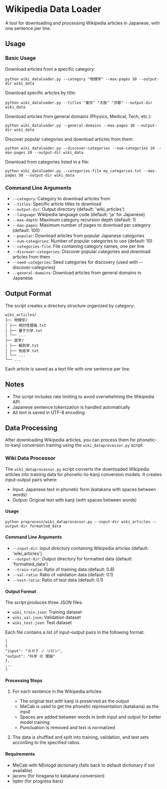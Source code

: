 # Wikipedia Data Loader

A tool for downloading and processing Wikipedia articles in Japanese, with one sentence per line.

## Usage

### Basic Usage

Download articles from a specific category:
```
python wiki_dataloader.py --category "物理学" --max-pages 50 --output-dir wiki_data
```

Download specific articles by title:
```
python wiki_dataloader.py --titles "東京" "大阪" "京都" --output-dir wiki_data
```

Download articles from general domains (Physics, Medical, Tech, etc.):
```
python wiki_dataloader.py --general-domains --max-pages 30 --output-dir wiki_data
```

Discover popular categories and download articles from them:
```
python wiki_dataloader.py --discover-categories --num-categories 10 --max-pages 20 --output-dir wiki_data
```

Download from categories listed in a file:
```
python wiki_dataloader.py --categories-file my_categories.txt --max-pages 50 --output-dir wiki_data
```

### Command Line Arguments

- `--category`: Category to download articles from
- `--titles`: Specific article titles to download
- `--output-dir`: Output directory (default: 'wiki_articles')
- `--language`: Wikipedia language code (default: 'ja' for Japanese)
- `--max-depth`: Maximum category recursion depth (default: 1)
- `--max-pages`: Maximum number of pages to download per category (default: 100)
- `--popular`: Download articles from popular Japanese categories
- `--num-categories`: Number of popular categories to use (default: 10)
- `--categories-file`: File containing category names, one per line
- `--discover-categories`: Discover popular categories and download articles from them
- `--seed-categories`: Seed categories for discovery (used with --discover-categories)
- `--general-domains`: Download articles from general domains in Japanese

## Output Format

The script creates a directory structure organized by category:

```
wiki_articles/
├── 物理学/
│ ├── 相対性理論.txt
│ ├── 量子力学.txt
│ └── ...
├── 医学/
│ ├── 解剖学.txt
│ ├── 免疫学.txt
│ └── ...
└── ...
```

Each article is saved as a text file with one sentence per line.

## Notes

- The script includes rate limiting to avoid overwhelming the Wikipedia API
- Japanese sentence tokenization is handled automatically
- All text is saved in UTF-8 encoding


## Data Processing

After downloading Wikipedia articles, you can process them for phonetic-to-kanji conversion training using the `wiki_dataprocessor.py` script.

### Wiki Data Processor

The `wiki_dataprocessor.py` script converts the downloaded Wikipedia articles into training data for phonetic-to-kanji conversion models. It creates input-output pairs where:
- Input: Japanese text in phonetic form (katakana with spaces between words)
- Output: Original text with kanji (with spaces between words)

#### Usage

```
python preprocess/wiki_dataprocessor.py --input-dir wiki_articles --output-dir formatted_data
```


#### Command Line Arguments

- `--input-dir`: Input directory containing Wikipedia articles (default: 'wiki_articles')
- `--output-dir`: Output directory for formatted data (default: 'formatted_data')
- `--train-ratio`: Ratio of training data (default: 0.8)
- `--val-ratio`: Ratio of validation data (default: 0.1)
- `--test-ratio`: Ratio of test data (default: 0.1)

#### Output Format

The script produces three JSON files:
- `wiki_train.json`: Training dataset
- `wiki_val.json`: Validation dataset
- `wiki_test.json`: Test dataset

Each file contains a list of input-output pairs in the following format:

```
[
{
"input": "カガク ノ リロン",
"output": "科学 の 理論"
},
...
]
```


#### Processing Steps

1. For each sentence in the Wikipedia articles:
   - The original text with kanji is preserved as the output
   - MeCab is used to get the phonetic representation (katakana) as the input
   - Spaces are added between words in both input and output for better model training
   - Punctuation is removed and text is normalized

2. The data is shuffled and split into training, validation, and test sets according to the specified ratios.

#### Requirements

- MeCab with NEologd dictionary (falls back to default dictionary if not available)
- jaconv (for hiragana to katakana conversion)
- tqdm (for progress bars)



